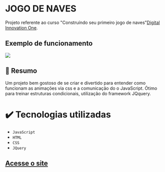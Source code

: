 # JOGO DE NAVES

Projeto referente ao curso "Construíndo seu primeiro jogo de naves"[Digital Innovation One](https://digitalinnovation.one/).

## Exemplo de funcionamento

<img src="/imgs/jogo de nave.gif">

## 📄 Resumo

Um projeto bem gostoso de se criar e divertido para entender como funcionam as animações via css e a comunicação do o JavaScript.
Ótimo para treinar estruturas condicionais, utilização do framework JQquery.

# ✔️ Tecnologias utilizadas

- ``JavaScript``
- ``HTML``
- ``CSS``
- ``JQuery``

## <a href="https://rafaelftourinho.github.io/Jogo-de-nave-DIO/">Acesse o site</a>
